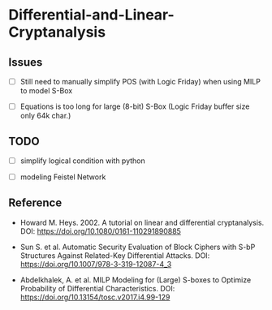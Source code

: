 # Differential-and-Linear-Cryptanalysis

## Issues

- [ ] Still need to manually simplify POS (with Logic Friday) when using MILP to model S-Box

- [ ] Equations is too long for large (8-bit) S-Box (Logic Friday buffer size only 64k char.)

## TODO

- [ ] simplify logical condition with python

- [ ] modeling Feistel Network


## Reference

- Howard M. Heys. 2002. A tutorial on linear and differential cryptanalysis. DOI: https://doi.org/10.1080/0161-110291890885

- Sun S. et al. Automatic Security Evaluation of Block Ciphers with S-bP Structures Against Related-Key Differential Attacks. DOI: https://doi.org/10.1007/978-3-319-12087-4_3

- Abdelkhalek, A. et al. MILP Modeling for (Large) S-boxes to Optimize Probability of Differential Characteristics. DOI: https://doi.org/10.13154/tosc.v2017.i4.99-129